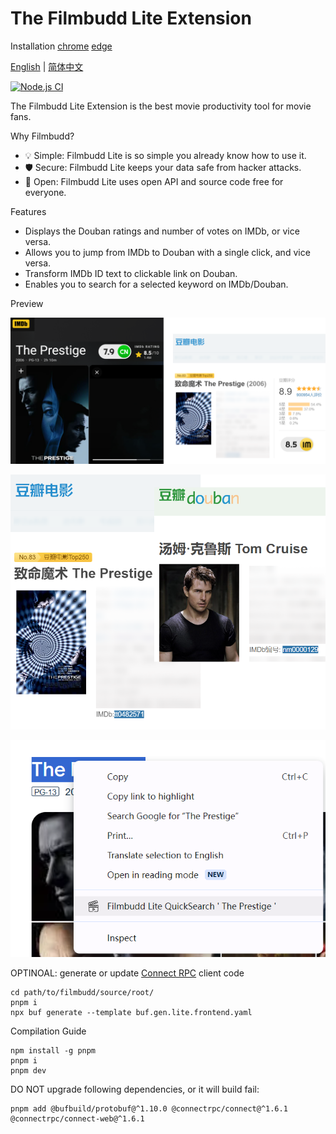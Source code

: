 # The Filmbudd Lite Extension

Installation [chrome](https://chromewebstore.google.com/detail/filmbudd-lite/knjgfggpjlmjaoknobdinelbbpmcfcjh)
[edge](https://microsoftedge.microsoft.com/addons/detail/filmbudd-lite/fafjcmjkhdojjcdpailngmgcjjnidhjo)

[English](./README.md) | [简体中文](./README.zh_CN.md)

[![Node.js CI](https://github.com/filmbudd/filmbudd-lite/actions/workflows/node.js.yml/badge.svg?branch=master)](https://github.com/filmbudd/filmbudd-lite/actions/workflows/node.js.yml)

The Filmbudd Lite Extension is the best movie productivity tool for movie fans.

Why Filmbudd?

- 💡 Simple: Filmbudd Lite is so simple you already know how to use it.
- 🛡️ Secure: Filmbudd Lite keeps your data safe from hacker attacks.
- 🍌 Open: Filmbudd Lite uses open API and source code free for everyone.

Features

- Displays the Douban ratings and number of votes on IMDb, or vice versa.
- Allows you to jump from IMDb to Douban with a single click, and vice versa.
- Transform IMDb ID text to clickable link on Douban.
- Enables you to search for a selected keyword on IMDb/Douban.

Preview

![feature show rating](./1-feature-show-rating.png)

![feature click to jump](./2-feature-click-to-jump.png)

![feature search selected](./3-feature-search-selected.png)

OPTINOAL: generate or update [Connect RPC](http://connectrpc.com/) client code

    cd path/to/filmbudd/source/root/
    pnpm i
    npx buf generate --template buf.gen.lite.frontend.yaml

Compilation Guide

    npm install -g pnpm
    pnpm i
    pnpm dev

DO NOT upgrade following dependencies, or it will build fail:

    pnpm add @bufbuild/protobuf@^1.10.0 @connectrpc/connect@^1.6.1 @connectrpc/connect-web@^1.6.1
